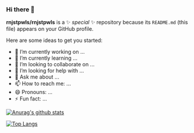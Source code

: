 ### Hi there 👋


**rnjstpwls/rnjstpwls** is a ✨ _special_ ✨ repository because its `README.md` (this file) appears on your GitHub profile.

Here are some ideas to get you started:

- 🔭 I’m currently working on ...
- 🌱 I’m currently learning ...
- 👯 I’m looking to collaborate on ...
- 🤔 I’m looking for help with ...
- 💬 Ask me about ...
- 📫 How to reach me: ...
- 😄 Pronouns: ...
- ⚡ Fun fact: ...

[![Anurag's github stats](https://github-readme-stats.vercel.app/api?username=rnjstpwls)](https://github.com/anuraghazra/github-readme-stats)

[![Top Langs](https://github-readme-stats.vercel.app/api/top-langs/?username=rnjstpwls)](https://github.com/anuraghazra/github-readme-stats)
